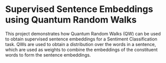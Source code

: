 # Supervised Sentence Embeddings using Quantum Random Walks

This project demonstrates how Quantum Random Walks (QW) can be used to obtain supervised sentence embeddings for a 
Sentiment Classification task. QWs are used to obtain a distribution over the words in a sentence, which are used 
as weights to combine the embeddings of the constituent words to form the sentence embeddings.
